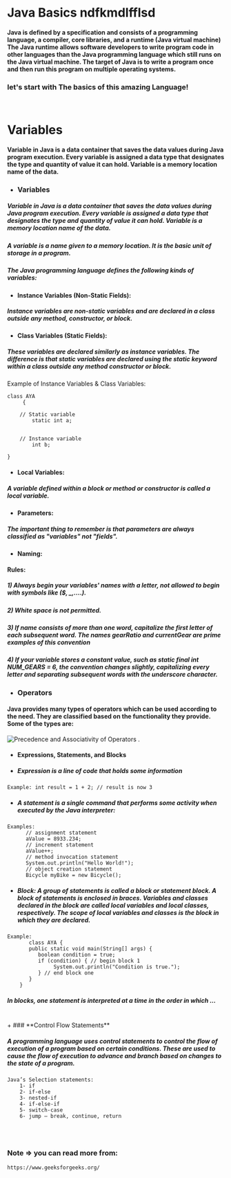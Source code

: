 # Java Basics ndfkmdlfflsd

#### Java is defined by a specification and consists of a programming language, a compiler, core libraries, and a runtime (Java virtual machine) The Java runtime allows software developers to write program code in other languages than the Java programming language which still runs on the Java virtual machine. The target of Java is to write a program once and then run this program on multiple operating systems.
### let's start with The basics of this amazing Language!
<br>
 

# Variables
#### Variable in Java is a data container that saves the data values during Java program execution. Every variable is assigned a data type that designates the type and quantity of value it can hold. Variable is a memory location name of the data.


+ ### **Variables**

 
##### Variable in Java is a data container that saves the data values during Java program execution. Every variable is assigned a data type that designates the type and quantity of value it can hold. Variable is a memory location name of the data.

##### A variable is a name given to a memory location. It is the basic unit of storage in a program.

##### The Java programming language defines the following kinds of variables:


+ #### **Instance Variables (Non-Static Fields):**

##### Instance variables are non-static variables and are declared in a class outside any method, constructor, or block.



+ #### **Class Variables (Static Fields):**


##### These variables are declared similarly as instance variables. The difference is that static variables are declared using the static keyword within a class outside any method constructor or block.
Example of Instance Variables & Class Variables:      
```
class AYA         
     {      
    
    // Static variable
        static int a; 
    
    
    // Instance variable    
        int b;        
    
}
```

+ #### **Local Variables:**

##### A variable defined within a block or method or constructor is called a local variable.


+ #### **Parameters:**     

##### The important thing to remember is that parameters are always classified as "variables" not "fields".


+ #### **Naming:**   

#### Rules:
##### 1) Always begin your variables' names with a letter, not allowed to begin with symbols like ($, _,....).
##### 2) White space is not permitted.
##### 3) If name consists of more than one word, capitalize the first letter of each subsequent word. The names gearRatio and currentGear are prime examples of this convention
##### 4) If your variable stores a constant value, such as static final int NUM_GEARS = 6, the convention changes slightly, capitalizing every letter and separating subsequent words with the underscore character.


+ ### **Operators**

#### Java provides many types of operators which can be used according to the need. They are classified based on the functionality they provide. Some of the types are:
 ![Precedence and Associativity of Operators](https://media.geeksforgeeks.org/wp-content/uploads/operators.png) .



+ #### **Expressions, Statements, and Blocks**

+ #####  **Expression** is a line of code that holds some information
```
Example: int result = 1 + 2; // result is now 3      
```
+ ##### A **statement** is a single command that performs some activity when executed by the Java interpreter:      
```
Examples: 
      // assignment statement
      aValue = 8933.234;
      // increment statement
      aValue++;
      // method invocation statement
      System.out.println("Hello World!");
      // object creation statement
      Bicycle myBike = new Bicycle();     
```
+ ##### **Block**: A group of statements is called a block or statement block. A block of statements is enclosed in braces. Variables and classes declared in the block are called local variables and local classes, respectively. The scope of local variables and classes is the block in which they are declared.
```
Example:   
       class AYA {
       public static void main(String[] args) {
          boolean condition = true;
          if (condition) { // begin block 1
               System.out.println("Condition is true.");
          } // end block one
       }
    }      
``` 
##### In blocks, one statement is interpreted at a time in the order in which ...
<br>
+ ### **Control Flow Statements**      

##### A programming language uses control statements to control the flow of execution of a program based on certain conditions. These are used to cause the flow of execution to advance and branch based on changes to the state of a program. 

```
Java’s Selection statements: 
    1- if
    2- if-else
    3- nested-if
    4- if-else-if
    5- switch-case
    6- jump – break, continue, return
 
```
<br>
    
### Note => you can read more from: 
    https://www.geeksforgeeks.org/
